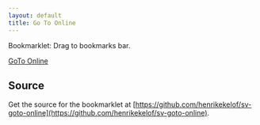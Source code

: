 ```yaml
---
layout: default
title: Go To Online
---
```


<p class="lead">Bookmarklet: Drag to bookmarks bar.</p>
<p><a href="javascript:(function(a){var b=a.createElement('script');b.setAttribute('src','//henrikekelof.github.io/sv-goto-online/bookmarklet.js?o='+encodeURIComponent(a.location.href)+'&t='+(new Date).getTime()),a.body.appendChild(b)}(document));" class="btn btn-success btn-lg" title="Drag link to bookmarks bar!">GoTo Online</a></p>

## Source

Get the source for the bookmarklet at [https://github.com/henrikekelof/sv-goto-online](https://github.com/henrikekelof/sv-goto-online).



